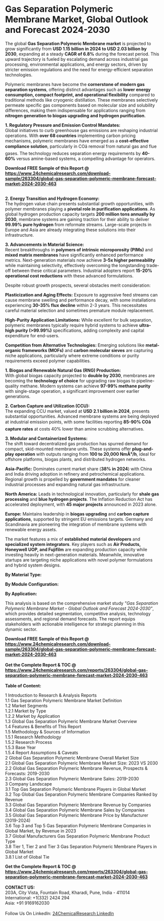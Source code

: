 <h1>Gas Separation Polymeric Membrane Market, Global Outlook and Forecast 2024-2030</h1><p>The global <strong>Gas Separation Polymeric Membrane market</strong> is projected to grow significantly from <strong>USD 1.15 billion in 2024 to USD 2.03 billion by 2030</strong>, expanding at a steady <strong>CAGR of 6.8%</strong> during the forecast period. This upward trajectory is fueled by escalating demand across industrial gas processing, environmental applications, and energy sectors, driven by stricter emission regulations and the need for energy-efficient separation technologies.</p><p>Polymeric membranes have become the <strong>cornerstone of modern gas separation systems</strong>, offering distinct advantages such as <strong>lower energy consumption, compact footprint, and operational flexibility</strong> compared to traditional methods like cryogenic distillation. These membranes selectively permeate specific gas components based on molecular size and solubility differences, making them indispensable for applications ranging from <strong>nitrogen generation to biogas upgrading and hydrogen purification</strong>.</p><p><strong>1. Regulatory Pressure and Emission Control Mandates:</strong><br>
Global initiatives to curb greenhouse gas emissions are reshaping industrial operations. With <strong>over 68 countries</strong> implementing carbon pricing mechanisms, polymeric membranes have emerged as a <strong>cost-effective compliance solution</strong>, particularly in COâ removal from natural gas and flue gases. The technology reduces separation energy requirements by <strong>40-60%</strong> versus amine-based systems, a compelling advantage for operators.</p><div><b>Download FREE Sample of this Report @ 
            <a href="https://www.24chemicalresearch.com/download-sample/263304/global-gas-separation-polymeric-membrane-forecast-market-2024-2030-463">
            https://www.24chemicalresearch.com/download-sample/263304/global-gas-separation-polymeric-membrane-forecast-market-2024-2030-463</a></b></div><br><p><strong>2. Energy Transition and Hydrogen Economy:</strong><br>
The hydrogen value chain presents substantial growth opportunities, with polymer membranes playing a <strong>pivotal role in purification applications</strong>. As global hydrogen production capacity targets <strong>200 million tons annually by 2030</strong>, membrane systems are gaining traction for their ability to deliver <strong>99.99% pure hydrogen</strong> from reformate streams. Large-scale projects in Europe and Asia are already integrating these solutions into their infrastructure.</p><p><strong>3. Advancements in Material Science:</strong><br>
Recent breakthroughs in <strong>polymers of intrinsic microporosity (PIMs)</strong> and <strong>mixed matrix membranes</strong> have significantly enhanced performance metrics. Next-generation materials now achieve <strong>3-5x higher permeability</strong> while maintaining selectivity, effectively overcoming the longstanding trade-off between these critical parameters. Industrial adopters report <strong>15-20% operational cost reductions</strong> with these advanced formulations.</p><p>Despite robust growth prospects, several obstacles merit consideration:</p><p><strong>Plasticization and Aging Effects:</strong> Exposure to aggressive feed streams can cause membrane swelling and performance decay, with some installations experiencing <strong>30-35% flux decline</strong> within 2-3 years. This necessitates careful material selection and sometimes premature module replacement.</p><p><strong>High-Purity Application Limitations:</strong> While excellent for bulk separation, polymeric membranes typically require hybrid systems to achieve <strong>ultra-high purity (&gt;99.99%)</strong> specifications, adding complexity and capital expenditure for end-users.</p><p><strong>Competition from Alternative Technologies:</strong> Emerging solutions like <strong>metal-organic frameworks (MOFs)</strong> and <strong>carbon molecular sieves</strong> are capturing niche applications, particularly where extreme conditions or purity requirements exceed polymer capabilities.</p><p><strong>1. Biogas and Renewable Natural Gas (RNG) Production:</strong><br>
With global biogas capacity projected to <strong>double by 2030</strong>, membranes are becoming the <strong>technology of choice</strong> for upgrading raw biogas to pipeline-quality methane. Modern systems can achieve <strong>97-99% methane purity</strong> with single-stage operation, a significant improvement over earlier generations.</p><p><strong>2. Carbon Capture and Utilization (CCU):</strong><br>
The expanding CCU market, valued at <strong>USD 2.1 billion in 2024</strong>, presents substantial opportunities. Advanced membrane systems are being deployed at industrial emission points, with some facilities reporting <strong>85-90% COâ capture rates</strong> at costs 40% lower than amine scrubbing alternatives.</p><p><strong>3. Modular and Containerized Systems:</strong><br>
The shift toward decentralized gas production has spurred demand for compact, skid-mounted membrane units. These systems offer <strong>plug-and-play operation</strong> with outputs ranging from <strong>100 to 20,000 NmÂ³/h</strong>, ideal for offshore platforms, biogas plants, and distributed hydrogen networks.</p><p><strong>Asia-Pacific:</strong> Dominates current market share (<strong>38% in 2024</strong>) with China and India driving adoption in refinery and petrochemical applications. Regional growth is propelled by <strong>government mandates</strong> for cleaner industrial processes and expanding natural gas infrastructure.</p><p><strong>North America:</strong> Leads in technological innovation, particularly for <strong>shale gas processing</strong> and <strong>blue hydrogen projects</strong>. The Inflation Reduction Act has accelerated deployment, with <strong>45 major projects</strong> announced in 2023 alone.</p><p><strong>Europe:</strong> Maintains leadership in <strong>biogas upgrading</strong> and <strong>carbon capture applications</strong>, supported by stringent EU emissions targets. Germany and Scandinavia are pioneering the integration of membrane systems with renewable energy assets.</p><p>The market features a mix of <strong>established material developers</strong> and <strong>specialized system integrators</strong>. Key players such as <strong>Air Products, Honeywell UOP, and Fujifilm</strong> are expanding production capacity while investing heavily in next-generation materials. Meanwhile, innovative startups are targeting niche applications with novel polymer formulations and hybrid system designs.</p><p><strong>By Material Type:</strong></p><p><strong>By Module Configuration:</strong></p><p><strong>By Application:</strong></p><p>This analysis is based on the comprehensive market study <em>"Gas Separation Polymeric Membrane Market - Global Outlook and Forecast 2024-2030"</em>, which provides detailed segmentation, competitive analysis, technology assessments, and regional demand forecasts. The report equips stakeholders with actionable intelligence for strategic planning in this dynamic sector.</p><div><b>Download FREE Sample of this Report @ 
            <a href="https://www.24chemicalresearch.com/download-sample/263304/global-gas-separation-polymeric-membrane-forecast-market-2024-2030-463">
            https://www.24chemicalresearch.com/download-sample/263304/global-gas-separation-polymeric-membrane-forecast-market-2024-2030-463</a></b></div><br><div><b>Get the Complete Report & TOC @ 
            <a href="https://www.24chemicalresearch.com/reports/263304/global-gas-separation-polymeric-membrane-forecast-market-2024-2030-463">
            https://www.24chemicalresearch.com/reports/263304/global-gas-separation-polymeric-membrane-forecast-market-2024-2030-463</a></b></div><br>
            <b>Table of Content:</b><p>1 Introduction to Research & Analysis Reports<br />
    1.1 Gas Separation Polymeric Membrane Market Definition<br />
    1.2 Market Segments<br />
        1.2.1 Market by Type<br />
        1.2.2 Market by Application<br />
    1.3 Global Gas Separation Polymeric Membrane Market Overview<br />
    1.4 Features & Benefits of This Report<br />
    1.5 Methodology & Sources of Information<br />
        1.5.1 Research Methodology<br />
        1.5.2 Research Process<br />
        1.5.3 Base Year<br />
        1.5.4 Report Assumptions & Caveats<br />
2 Global Gas Separation Polymeric Membrane Overall Market Size<br />
    2.1 Global Gas Separation Polymeric Membrane Market Size: 2023 VS 2030<br />
    2.2 Global Gas Separation Polymeric Membrane Revenue, Prospects & Forecasts: 2019-2030<br />
    2.3 Global Gas Separation Polymeric Membrane Sales: 2019-2030<br />
3 Company Landscape<br />
    3.1 Top Gas Separation Polymeric Membrane Players in Global Market<br />
    3.2 Top Global Gas Separation Polymeric Membrane Companies Ranked by Revenue<br />
    3.3 Global Gas Separation Polymeric Membrane Revenue by Companies<br />
    3.4 Global Gas Separation Polymeric Membrane Sales by Companies<br />
    3.5 Global Gas Separation Polymeric Membrane Price by Manufacturer (2019-2024)<br />
    3.6 Top 3 and Top 5 Gas Separation Polymeric Membrane Companies in Global Market, by Revenue in 2023<br />
    3.7 Global Manufacturers Gas Separation Polymeric Membrane Product Type<br />
    3.8 Tier 1, Tier 2 and Tier 3 Gas Separation Polymeric Membrane Players in Global Market<br />
        3.8.1 List of Global Tie</p><div><b>Get the Complete Report & TOC @ 
            <a href="https://www.24chemicalresearch.com/reports/263304/global-gas-separation-polymeric-membrane-forecast-market-2024-2030-463">
            https://www.24chemicalresearch.com/reports/263304/global-gas-separation-polymeric-membrane-forecast-market-2024-2030-463</a></b></div><br><b>CONTACT US:</b><br>
            203A, City Vista, Fountain Road, Kharadi, Pune, India - 411014<br>
            International: +1(332) 2424 294<br>
            Asia: +91 9169162030 <br><br>
            Follow Us On LinkedIn: <a href="https://www.linkedin.com/company/24chemicalresearch/">24ChemicalResearch LinkedIn</a>